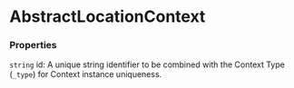 # AbstractLocationContext


### Properties
`string` id: A unique string identifier to be combined with the Context Type (`_type`) 
for Context instance uniqueness.


